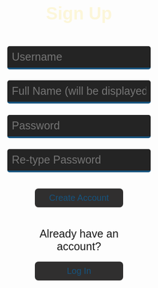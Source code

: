 <html lang="{{ site.lang | default: "en-US" }}">
  <head>
    <meta charset="utf-8">
    <meta http-equiv="X-UA-Compatible" content="IE=edge">
    <title>Sign Up</title>
    <style>
        h1 {
          text-align: center;
          font-size: 40px;
          font-weight: 700;
          color: #fcf6d9;
          font-family: 'Gill Sans', 'Gill Sans MT', Calibri, 'Trebuchet MS', sans-serif;
        }
        input.login {
          font-family: 'Gill Sans', 'Gill Sans MT', Calibri, 'Trebuchet MS', sans-serif;
          margin-top: 5%;
          position: inline;
          width: 65%;
          margin-left: 17.5%;
          margin-right: 17.5%;
          padding: 2%;
          font-size: 25px;
          background-color: #242424;
          color: #ffffff;
          border: none;
          border-radius: 5px;
          border-bottom: 4px solid #16537e;
          transition-duration: 0.3s;
        }
        input.login:focus {
          border-bottom-color: #16537e;
          background-color: #4d4c4b;
          outline: none;
        }
        button {
          outline: none;
          -webkit-tap-highlight-color: transparent;
          font-family: 'Gill Sans', 'Gill Sans MT', Calibri, 'Trebuchet MS', sans-serif;
          font-size: 20px;
          margin-top: 4%; 
          margin-bottom: 4%;
          position: inline;
          width: 40%;
          margin-left: 30%;
          margin-right: 30%;
          padding: 2%;
          border-radius: 8px;
          background-color: #302f2f;
          color: #16537e;
          border: none;
          transition-duration: 0.3s;
        }
        button:hover {
          color: #242424;
          background-color: #16537e;
          width: 45%;
          margin-left: 27.5%;
          margin-right: 27.5%;
          margin-bottom: 3%;
          padding: 2.5%;
        }
        div.noacc {
          margin-top: 4%;
          margin-left: 25%;
          margin-right: 25%;
          position: inline;
          width: 50%;
        }
        #alracc {
          font-family: 'Gill Sans', 'Gill Sans MT', Calibri, 'Trebuchet MS', sans-serif;
          font-size: 25px;
          text-align: center;
          margin-bottom: 0%;          
        }
    </style>

  
  </head>
  <body>
    <h1 class="header">Sign Up</h1>
    <input type="" class="login" id="usrnm" placeholder="Username" required>
    <input type="" class="login" id="name" placeholder="Full Name (will be displayed publicly)" required>
    <input type="password" class="login" id="pswd" placeholder="Password" required>
    <input type="password" class="login" id="pswdv" placeholder="Re-type Password" required>
    <div>
    <br>
      <button id="enter" type="button" onclick="signUp()">Create Account</button>
      <div class="noacc">
       <p id="alracc">Already have an account?</p>
      </div>
      <button id="login" type="button" onclick="window.location.href='{{ site.baseurl }}/';">Log In</button>
    </div>
  </body>
  <script src="{{ site.baseurl }}/arcade/api.js"></script>
  <script>
      // Get the input fields
      var input = [document.getElementById("usrnm"), document.getElementById("name"), document.getElementById("pswd"), document.getElementById("pswdv")];
      for (i in input) {
        // Execute a function when the user presses a key on the keyboard
        input[i].addEventListener("keypress", function(event) {
          // If the user presses the "Enter" key on the keyboard
          if (event.key === "Enter") {
            event.preventDefault();
            // Trigger the button element with a click
            document.getElementById("enter").click();
          }
        });
      }
    </script>
</html>